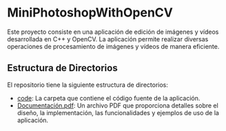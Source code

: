# MiniPhotoshopWithOpenCV

Este proyecto consiste en una aplicación de edición de imágenes y vídeos desarrollada en C++ y OpenCV. La aplicación permite realizar diversas operaciones de procesamiento de imágenes y vídeos de manera eficiente.

## Estructura de Directorios

El repositorio tiene la siguiente estructura de directorios:
 - [code](code): La carpeta que contiene el código fuente de la aplicación.
 - [Documentación.pdf](Documentación.pdf): Un archivo PDF que proporciona detalles sobre el diseño, la implementación, las funcionalidades y ejemplos de uso de la aplicación.